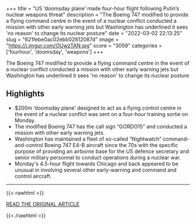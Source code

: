 +++
title = "US ‘doomsday plane’ made four-hour flight following Putin’s nuclear weapons threat"
description = "The Boeing 747 modified to provide a flying command centre in the event of a nuclear conflict conducted a mission with other early warning jets but Washington has underlined it sees 'no reason' to change its nuclear posture"
date = "2022-03-02 22:13:25"
slug = "621febe0ac02ebb02812087d"
image = "https://i.imgur.com/OUwzTAN.jpg"
score = "3059"
categories = ['fourhour', 'doomsday', 'weapons']
+++

The Boeing 747 modified to provide a flying command centre in the event of a nuclear conflict conducted a mission with other early warning jets but Washington has underlined it sees 'no reason' to change its nuclear posture

## Highlights

- $200m ‘doomsday plane’ designed to act as a flying control centre in the event of a nuclear conflict was sent on a four-hour training sortie on Monday.
- The modified Boeing 747 has the call sign “GORDO15” and conducted a mission with other early warning jets.
- Washington has maintained a fleet of so-called “Nightwatch” command-and-control Boeing 747 E4-B aircraft since the 70s with the specific purpose of providing an airborne base for the US defence secretary and senior military personnel to conduct operations during a nuclear war.
- Monday's 4.5-hour flight towards Chicago and back appeared to be unusual in involving several other early-warning and command and control aircraft.

---

{{< rawhtml >}}
  <p class="article-category">
    <a target="_blank" href="https://inews.co.uk/news/us-doomsday-plane-boeing-flight-putin-nuclear-weapons-threat-russia-ukraine-1491543">READ THE ORIGINAL ARTICLE</a>
  </p>
{{< /rawhtml >}}
